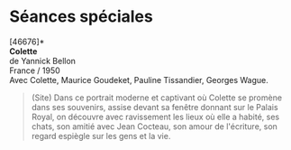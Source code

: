 # Séances spéciales

[46676]*  
**Colette**  
de Yannick Bellon  
France / 1950  
Avec Colette, Maurice Goudeket, Pauline Tissandier, Georges Wague.

> (Site) Dans ce portrait moderne et captivant où Colette se promène dans ses souvenirs, assise devant sa fenêtre donnant sur le Palais Royal, on découvre avec ravissement les lieux où elle a habité, ses chats, son amitié avec Jean Cocteau, son amour de l'écriture, son regard espiègle sur les gens et la vie.

